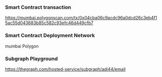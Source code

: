 ### Smart Contract transaction
https://mumbai.polygonscan.com/tx/0x04cba06c9acdc96a0dcd26c3eb4f15ac55d043683b85c582c93efc46d449cfb7
### Smart Contract Deployment Network
mumbai Polygon
### Subgraph Playground
https://thegraph.com/hosted-service/subgraph/adi44/email
